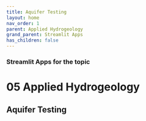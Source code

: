 ```yaml
---
title: Aquifer Testing
layout: home
nav_order: 1
parent: Applied Hydrogeology
grand_parent: Streamlit Apps
has_children: false
---
```


### Streamlit Apps for the topic

# 05 Applied Hydrogeology

## Aquifer Testing

